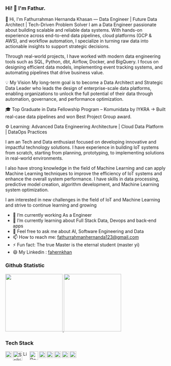 ### Hi! 👋 I'm Fathur.

👋 Hi, I'm Fathurrahman Hernanda Khasan — Data Engineer | Future Data Architect | Tech-Driven Problem Solver
I am a Data Engineer passionate about building scalable and reliable data systems. With hands-on experience across end-to-end data pipelines, cloud platforms (GCP & AWS), and workflow automation, I specialize in turning raw data into actionable insights to support strategic decisions.

Through real-world projects, I have worked with modern data engineering tools such as SQL, Python, dbt, Airflow, Docker, and BigQuery. I focus on designing efficient data models, implementing event tracking systems, and automating pipelines that drive business value.

💡 My Vision
My long-term goal is to become a Data Architect and Strategic Data Leader who leads the design of enterprise-scale data platforms, enabling organizations to unlock the full potential of their data through automation, governance, and performance optimization.


🎓 Top Graduate in Data Fellowship Program – Komunidata by IYKRA
→ Built real-case data pipelines and won Best Project Group award.

⚙️ Learning: Advanced Data Engineering Architecture | Cloud Data Platform | DataOps Practices

I am an Tech and Data enthusiast focused on developing innovative and impactful technology solutions. I have experience in building IoT systems from scratch, starting from planning, prototyping, to implementing solutions in real-world environments.

I also have strong knowledge in the field of Machine Learning and can apply Machine Learning techniques to improve the efficiency of IoT systems and enhance the overall system performance. I have skills in data processing, predictive model creation, algorithm development, and Machine Learning system optimization.

I am interested in new challenges in the field of IoT and Machine Learning and strive to continue learning and growing

- 🔭 I’m currently working As a Engineer
- 🌱 I’m currently learning about Full Stack Data, Devops and back-end apps
- 💬 Feel free to ask me about AI, Software Engineering and Data
- 📫 How to reach me: fathurrahmanhernanda123@gmail.com
- ⚡ Fun fact: The true Master is the eternal student (master yi)
- 😄 My Linkedin : [fahernkhan](https://www.linkedin.com/in/fathurrahmanhernanda/)

### Github Statistic
<p align="left">
<a href="https://github.com/fahernkhan">
  <img height="180em" src="https://github-readme-stats-eight-theta.vercel.app/api?username=fahernkhan&show_icons=true&theme=algolia&include_all_commits=true&count_private=true"/>
  <img height="180em" src="https://github-readme-stats-eight-theta.vercel.app/api/top-langs/?username=fahernkhan&layout=compact&langs_count=8&theme=algolia"/>
</a>
</p>

### Tech Stack
  <a href="#"><img align="left" alt="Python" title="Python" width="21px" src="https://upload.wikimedia.org/wikipedia/commons/c/c3/Python-logo-notext.svg" /></a>
  <a href="#"><img align="left" alt="Scikit-Learn" title="Scikit-Learn" width="29px" src="https://upload.wikimedia.org/wikipedia/commons/0/05/Scikit_learn_logo_small.svg" /></a>
  <a href="#"><img align="left" alt="Linux" title="Linux" width="17px" src="https://upload.wikimedia.org/wikipedia/commons/3/35/Tux.svg" /></a>
  <a href="#"><img align="left" alt="Docker" title="Docker" width="27px" src="https://www.docker.com/wp-content/uploads/2021/09/Whale-Logo332_5.png.webp" /></a>
  <a href="#"><img align="left" alt="Kubernetes" title="Kubernetes" width="21px" src="https://upload.wikimedia.org/wikipedia/commons/0/00/Kubernetes_%28container_engine%29.png" /></a>
  <a href="#"><img align="left" alt="Git" title="Git" width="21px" src="https://upload.wikimedia.org/wikipedia/commons/3/3f/Git_icon.svg" /></a>
  <a href="#"><img align="left" alt="SQL" title="SQL" width="21px" src="https://github.com/fahernkhan/fahernkhan/assets/128980804/2bf886b8-c657-4a0b-a21e-f433071bf4d7" /></a>
  <a href="#"><img align="left" alt="Tableau" title="Tableau" width="21px" src="https://github.com/fahernkhan/fahernkhan/assets/128980804/a449bb2a-fddb-470c-a7d9-cbb436ada008" /></a>
  <a href="#"><img align="left" alt="Chat-GPT" title="Chat-GPT" width="21px" src="https://github.com/fahernkhan/fahernkhan/assets/128980804/58ff8dbc-39d8-475e-918b-31ff40a524d4" /></a>
  <br>
  <br>
  

 




